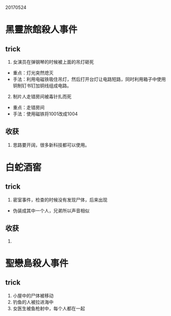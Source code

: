 20170524
# 黑靈旅館殺人事件
## trick
1. 女演员在弹钢琴的时候被上面的吊灯砸死
- 重点：灯光突然熄灭  
- 手法：利用电磁铁吸住吊灯，然后打开台灯让电路短路，同时利用箱子中使用铜制钉书钉加铜线组成电路。
2. 制片人走错房间被毒针扎而死
- 重点：走错房间
- 手法：使用磁铁将1001改成1004

## 收获
1. 思路要开阔，很多新科技都可以使用。

# 白蛇酒窖
## trick
1. 密室事件，检查的时候没有发现尸体，后来出现
- 伪装成其中一个人，兄弟所以声音相似

## 收获
1. 

# 聖戀島殺人事件
## trick
1. 小屋中的尸体被移动
2. 钓鱼的人被拉进海中
3. 女医生被鱼枪射中，每个人都在一起